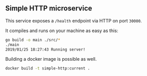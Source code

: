 ## Simple HTTP microservice

This service exposes a `/health` endpoint via HTTP on port `30000`.

It compiles and runs on your machine as easy as this:

```bash
go build -o main ./src/*
./main
2019/01/25 18:27:43 Running server!
```

Building a docker image is possible as well.

```bash
docker build -t simple-http:current .
```
